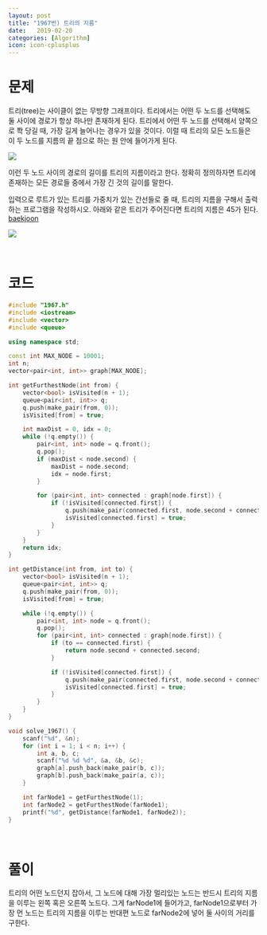 ```yaml
---
layout: post
title: "1967번) 트리의 지름"
date:   2019-02-20
categories: [Algorithm]
icon: icon-cplusplus
---
```


# 문제
트리(tree)는 사이클이 없는 무방향 그래프이다. 트리에서는 어떤 두 노드를 선택해도 둘 사이에 경로가 항상 하나만 존재하게 된다. 트리에서 어떤 두 노드를 선택해서 양쪽으로 쫙 당길 때, 가장 길게 늘어나는 경우가 있을 것이다. 이럴 때 트리의 모든 노드들은 이 두 노드를 지름의 끝 점으로 하는 원 안에 들어가게 된다.

![](https://www.acmicpc.net/JudgeOnline/upload/201007/ttrrtrtr.png)

이런 두 노드 사이의 경로의 길이를 트리의 지름이라고 한다. 정확히 정의하자면 트리에 존재하는 모든 경로들 중에서 가장 긴 것의 길이를 말한다.

입력으로 루트가 있는 트리를 가중치가 있는 간선들로 줄 때, 트리의 지름을 구해서 출력하는 프로그램을 작성하시오. 아래와 같은 트리가 주어진다면 트리의 지름은 45가 된다. [baekjoon](https://www.acmicpc.net/problem/1967)

![](https://www.acmicpc.net/JudgeOnline/upload/201007/tttttt.png)

<br>

# 코드
```c++
#include "1967.h"
#include <iostream>
#include <vector>
#include <queue>

using namespace std;

const int MAX_NODE = 10001;
int n;
vector<pair<int, int>> graph[MAX_NODE];

int getFurthestNode(int from) {
    vector<bool> isVisited(n + 1);
    queue<pair<int, int>> q;
    q.push(make_pair(from, 0));
    isVisited[from] = true;

    int maxDist = 0, idx = 0;
    while (!q.empty()) {
        pair<int, int> node = q.front();
        q.pop();
        if (maxDist < node.second) {
            maxDist = node.second;
            idx = node.first;
        }

        for (pair<int, int> connected : graph[node.first]) {
            if (!isVisited[connected.first]) {
                q.push(make_pair(connected.first, node.second + connected.second));
                isVisited[connected.first] = true;
            }
        }
    }
    return idx;
}

int getDistance(int from, int to) {
    vector<bool> isVisited(n + 1);
    queue<pair<int, int>> q;
    q.push(make_pair(from, 0));
    isVisited[from] = true;

    while (!q.empty()) {
        pair<int, int> node = q.front();
        q.pop();
        for (pair<int, int> connected : graph[node.first]) {
            if (to == connected.first) {
                return node.second + connected.second;
            }

            if (!isVisited[connected.first]) {
                q.push(make_pair(connected.first, node.second + connected.second));
                isVisited[connected.first] = true;
            }
        }
    }
}

void solve_1967() {
    scanf("%d", &n);
    for (int i = 1; i < n; i++) {
        int a, b, c;
        scanf("%d %d %d", &a, &b, &c);
        graph[a].push_back(make_pair(b, c));
        graph[b].push_back(make_pair(a, c));
    }

    int farNode1 = getFurthestNode(1);
    int farNode2 = getFurthestNode(farNode1);
    printf("%d", getDistance(farNode1, farNode2));
}
```

<br>

# 풀이
트리의 어떤 노드던지 잡아서, 그 노드에 대해 가장 멀리있는 노드는 반드시 트리의 지름을 이루는 왼쪽 혹은 오른쪽 노드다. 그게 farNode1에 들어가고, farNode1으로부터 가장 먼 노드는 트리의 지름을 이루는 반대편 노드로 farNode2에 넣어 둘 사이의 거리를 구한다.
